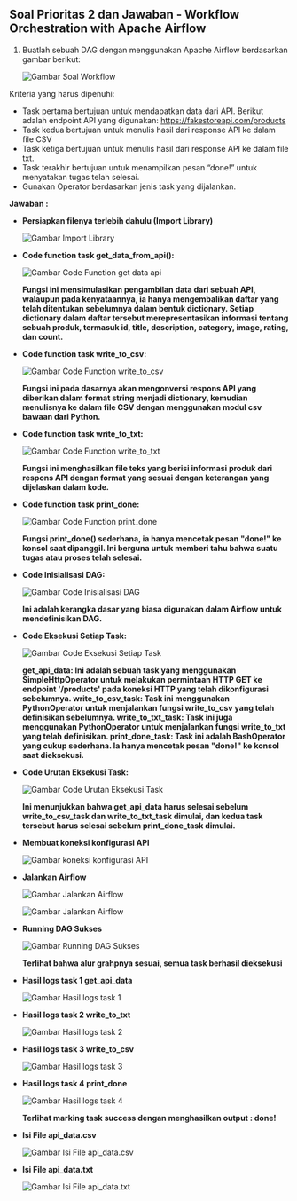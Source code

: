## Soal Prioritas 2 dan Jawaban - Workflow Orchestration with Apache Airflow

1. Buatlah sebuah DAG dengan menggunakan Apache Airflow berdasarkan gambar berikut:

    ![Gambar Soal Workflow](https://github.com/rayhanrere008/de_rayhan-qalby-r/blob/main/16_Workflow-Orchestration-with-Apache-Airflow/screenshots/Prioritas-2/01_workflow_soal.png?raw=true)

Kriteria yang harus dipenuhi:

- Task pertama bertujuan untuk mendapatkan data dari API. Berikut adalah endpoint API yang digunakan: https://fakestoreapi.com/products 
- Task kedua bertujuan untuk menulis hasil dari response API ke dalam file CSV
- Task ketiga bertujuan untuk menulis hasil dari response API ke dalam file txt.
- Task terakhir bertujuan untuk menampilkan pesan “done!” untuk menyatakan tugas telah selesai.
- Gunakan Operator berdasarkan jenis task yang dijalankan.

**Jawaban :**

- **Persiapkan filenya terlebih dahulu (Import Library)**

    ![Gambar Import Library](https://github.com/rayhanrere008/de_rayhan-qalby-r/blob/main/16_Workflow-Orchestration-with-Apache-Airflow/screenshots/Prioritas-2/02_import-library.png?raw=true)

- **Code function task get_data_from_api():**

    ![Gambar Code Function get data api](https://github.com/rayhanrere008/de_rayhan-qalby-r/blob/main/16_Workflow-Orchestration-with-Apache-Airflow/screenshots/Prioritas-2/03_Code-function-task-get-api-data.png?raw=true)

    **Fungsi ini mensimulasikan pengambilan data dari sebuah API, walaupun pada kenyataannya, ia hanya mengembalikan daftar yang telah ditentukan sebelumnya dalam bentuk dictionary. Setiap dictionary dalam daftar tersebut merepresentasikan informasi tentang sebuah produk, termasuk id, title, description, category, image, rating, dan count.**
 
 - **Code function task write_to_csv:**

    ![Gambar Code Function write_to_csv](https://github.com/rayhanrere008/de_rayhan-qalby-r/blob/main/16_Workflow-Orchestration-with-Apache-Airflow/screenshots/Prioritas-2/04_Code-function-task-write_to_csv.png?raw=true)

    **Fungsi ini pada dasarnya akan mengonversi respons API yang diberikan dalam format string menjadi dictionary, kemudian menulisnya ke dalam file CSV dengan menggunakan modul csv bawaan dari Python.**

 - **Code function task write_to_txt:**

    ![Gambar Code Function write_to_txt](https://github.com/rayhanrere008/de_rayhan-qalby-r/blob/main/16_Workflow-Orchestration-with-Apache-Airflow/screenshots/Prioritas-2/05_Code-function-task-write_to_txt.png?raw=true)

    **Fungsi ini menghasilkan file teks yang berisi informasi produk dari respons API dengan format yang sesuai dengan keterangan yang dijelaskan dalam kode.**

 - **Code function task print_done:**

    ![Gambar Code Function print_done](https://github.com/rayhanrere008/de_rayhan-qalby-r/blob/main/16_Workflow-Orchestration-with-Apache-Airflow/screenshots/Prioritas-2/06_Code-function-task-print_done.png?raw=true)

    **Fungsi print_done() sederhana, ia hanya mencetak pesan "done!" ke konsol saat dipanggil. Ini berguna untuk memberi tahu bahwa suatu tugas atau proses telah selesai.**

 - **Code Inisialisasi DAG:**

    ![Gambar Code Inisialisasi DAG](https://github.com/rayhanrere008/de_rayhan-qalby-r/blob/main/16_Workflow-Orchestration-with-Apache-Airflow/screenshots/Prioritas-2/07_Code-inisialisasi-dag.png?raw=true)

    **Ini adalah kerangka dasar yang biasa digunakan dalam Airflow untuk mendefinisikan DAG.**

 - **Code Eksekusi Setiap Task:**

    ![Gambar Code Eksekusi Setiap Task](https://github.com/rayhanrere008/de_rayhan-qalby-r/blob/main/16_Workflow-Orchestration-with-Apache-Airflow/screenshots/Prioritas-2/08_Code-eksekusi-setiap-task.png?raw=true)

    **get_api_data: Ini adalah sebuah task yang menggunakan SimpleHttpOperator untuk melakukan permintaan HTTP GET ke endpoint '/products' pada koneksi HTTP yang telah dikonfigurasi sebelumnya. write_to_csv_task: Task ini menggunakan PythonOperator untuk menjalankan fungsi write_to_csv yang telah definisikan sebelumnya. write_to_txt_task: Task ini juga menggunakan PythonOperator untuk menjalankan fungsi write_to_txt yang telah definisikan. print_done_task: Task ini adalah BashOperator yang cukup sederhana. Ia hanya mencetak pesan "done!" ke konsol saat dieksekusi.**

 - **Code Urutan Eksekusi Task:**

    ![Gambar Code Urutan Eksekusi Task](https://github.com/rayhanrere008/de_rayhan-qalby-r/blob/main/16_Workflow-Orchestration-with-Apache-Airflow/screenshots/Prioritas-2/09_Code-urutan-eksekusi-task.png?raw=true)

    **Ini menunjukkan bahwa get_api_data harus selesai sebelum write_to_csv_task dan write_to_txt_task dimulai, dan kedua task tersebut harus selesai sebelum print_done_task dimulai.**

 - **Membuat koneksi konfigurasi API**

    ![Gambar koneksi konfigurasi API](https://github.com/rayhanrere008/de_rayhan-qalby-r/blob/main/16_Workflow-Orchestration-with-Apache-Airflow/screenshots/Prioritas-2/10_membuat_koneksi_API.png?raw=true)

 - **Jalankan Airflow**

    ![Gambar Jalankan Airflow](https://github.com/rayhanrere008/de_rayhan-qalby-r/blob/main/16_Workflow-Orchestration-with-Apache-Airflow/screenshots/Prioritas-2/11_jalankan_airflow.png?raw=true)

    ![Gambar Jalankan Airflow](https://github.com/rayhanrere008/de_rayhan-qalby-r/blob/main/16_Workflow-Orchestration-with-Apache-Airflow/screenshots/Prioritas-2/12_jalankan_airflow2.png?raw=true)

 - **Running DAG Sukses**

    ![Gambar Running DAG Sukses](https://github.com/rayhanrere008/de_rayhan-qalby-r/blob/main/16_Workflow-Orchestration-with-Apache-Airflow/screenshots/Prioritas-2/13_running-dag-success.png?raw=true)

    **Terlihat bahwa alur grahpnya sesuai, semua task berhasil dieksekusi**

 - **Hasil logs task 1 get_api_data**

    ![Gambar Hasil logs task 1](https://github.com/rayhanrere008/de_rayhan-qalby-r/blob/main/16_Workflow-Orchestration-with-Apache-Airflow/screenshots/Prioritas-2/14_logs-task1-get_api_data.png?raw=true)

 - **Hasil logs task 2 write_to_txt**

    ![Gambar Hasil logs task 2](https://github.com/rayhanrere008/de_rayhan-qalby-r/blob/main/16_Workflow-Orchestration-with-Apache-Airflow/screenshots/Prioritas-2/15_logs-task2-write_to_txt.png?raw=true)

- **Hasil logs task 3 write_to_csv**

    ![Gambar Hasil logs task 3](https://github.com/rayhanrere008/de_rayhan-qalby-r/blob/main/16_Workflow-Orchestration-with-Apache-Airflow/screenshots/Prioritas-2/16_logs-task3-write_to_csv.png?raw=true)

- **Hasil logs task 4 print_done**

    ![Gambar Hasil logs task 4](https://github.com/rayhanrere008/de_rayhan-qalby-r/blob/main/16_Workflow-Orchestration-with-Apache-Airflow/screenshots/Prioritas-2/17_logs-task4-print_done.png?raw=true)

    **Terlihat marking task success dengan menghasilkan output : done!**

- **Isi File api_data.csv**

    ![Gambar Isi File api_data.csv](https://github.com/rayhanrere008/de_rayhan-qalby-r/blob/main/16_Workflow-Orchestration-with-Apache-Airflow/screenshots/Prioritas-2/18_isi-file-api_data.csv.png?raw=true)

- **Isi File api_data.txt**

    ![Gambar Isi File api_data.txt](https://github.com/rayhanrere008/de_rayhan-qalby-r/blob/main/16_Workflow-Orchestration-with-Apache-Airflow/screenshots/Prioritas-2/19_isi-file-api_data.txt.png?raw=true)